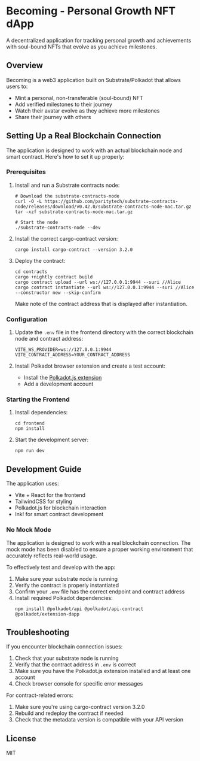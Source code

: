 # Becoming - Personal Growth NFT dApp

A decentralized application for tracking personal growth and achievements with soul-bound NFTs that evolve as you achieve milestones.

## Overview

Becoming is a web3 application built on Substrate/Polkadot that allows users to:
- Mint a personal, non-transferable (soul-bound) NFT
- Add verified milestones to their journey
- Watch their avatar evolve as they achieve more milestones
- Share their journey with others

## Setting Up a Real Blockchain Connection

The application is designed to work with an actual blockchain node and smart contract. Here's how to set it up properly:

### Prerequisites

1. Install and run a Substrate contracts node:
   ```
   # Download the substrate-contracts-node
   curl -O -L https://github.com/paritytech/substrate-contracts-node/releases/download/v0.42.0/substrate-contracts-node-mac.tar.gz
   tar -xzf substrate-contracts-node-mac.tar.gz
   
   # Start the node
   ./substrate-contracts-node --dev
   ```

2. Install the correct cargo-contract version:
   ```
   cargo install cargo-contract --version 3.2.0
   ```

3. Deploy the contract:
   ```
   cd contracts
   cargo +nightly contract build
   cargo contract upload --url ws://127.0.0.1:9944 --suri //Alice
   cargo contract instantiate --url ws://127.0.0.1:9944 --suri //Alice --constructor new --skip-confirm
   ```
   
   Make note of the contract address that is displayed after instantiation.

### Configuration

1. Update the `.env` file in the frontend directory with the correct blockchain node and contract address:
   ```
   VITE_WS_PROVIDER=ws://127.0.0.1:9944
   VITE_CONTRACT_ADDRESS=YOUR_CONTRACT_ADDRESS
   ```

2. Install Polkadot browser extension and create a test account:
   - Install the [Polkadot.js extension](https://polkadot.js.org/extension/)
   - Add a development account

### Starting the Frontend

1. Install dependencies:
   ```
   cd frontend
   npm install
   ```

2. Start the development server:
   ```
   npm run dev
   ```

## Development Guide

The application uses:
- Vite + React for the frontend
- TailwindCSS for styling
- Polkadot.js for blockchain interaction
- Ink! for smart contract development

### No Mock Mode

The application is designed to work with a real blockchain connection. The mock mode has been disabled to ensure a proper working environment that accurately reflects real-world usage.

To effectively test and develop with the app:
1. Make sure your substrate node is running
2. Verify the contract is properly instantiated
3. Confirm your `.env` file has the correct endpoint and contract address
4. Install required Polkadot dependencies:
   ```
   npm install @polkadot/api @polkadot/api-contract @polkadot/extension-dapp
   ```

## Troubleshooting

If you encounter blockchain connection issues:

1. Check that your substrate node is running
2. Verify that the contract address in `.env` is correct
3. Make sure you have the Polkadot.js extension installed and at least one account
4. Check browser console for specific error messages

For contract-related errors:
1. Make sure you're using cargo-contract version 3.2.0
2. Rebuild and redeploy the contract if needed
3. Check that the metadata version is compatible with your API version

## License

MIT
